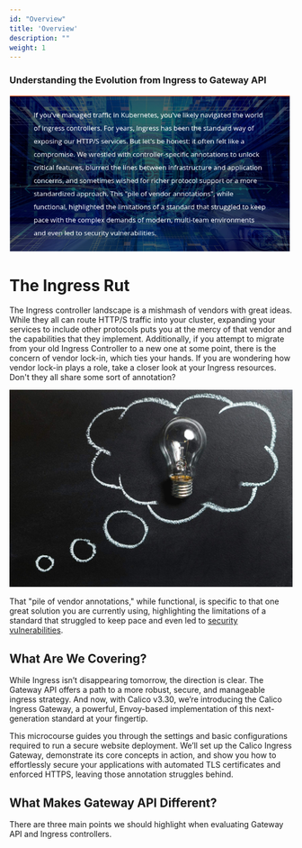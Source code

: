 ```yaml
---
id: "Overview"
title: 'Overview'
description: ""
weight: 1
---
```


### Understanding the Evolution from Ingress to Gateway API

![overview](overview.png)

# The Ingress Rut

The Ingress controller landscape is a mishmash of vendors with great ideas. While they all can route HTTP/S traffic into your cluster, expanding your services to include other protocols puts you at the mercy of that vendor and the capabilities that they implement. Additionally, if you attempt to migrate from your old Ingress Controller to a new one at some point, there is the concern of vendor lock-in, which ties your hands. If you are wondering how vendor lock-in plays a role, take a closer look at your Ingress resources. Don't they all share some sort of annotation?

![stock-image](stock-image.png)

That "pile of vendor annotations," while functional, is specific to that one great solution you are currently using, highlighting the limitations of a standard that struggled to keep pace and even led to [security vulnerabilities](https://kubernetes.io/blog/2025/03/24/ingress-nginx-cve-2025-1974/).

## What Are We Covering?

While Ingress isn’t disappearing tomorrow, the direction is clear. The Gateway API offers a path to a more robust, secure, and manageable ingress strategy. And now, with Calico v3.30, we’re introducing the Calico Ingress Gateway, a powerful, Envoy-based implementation of this next-generation standard at your fingertip.

This microcourse guides you through the settings and basic configurations required to run a secure website deployment. We’ll set up the Calico Ingress Gateway, demonstrate its core concepts in action, and show you how to effortlessly secure your applications with automated TLS certificates and enforced HTTPS, leaving those annotation struggles behind.

## What Makes Gateway API Different?

There are three main points we should highlight when evaluating Gateway API and Ingress controllers.